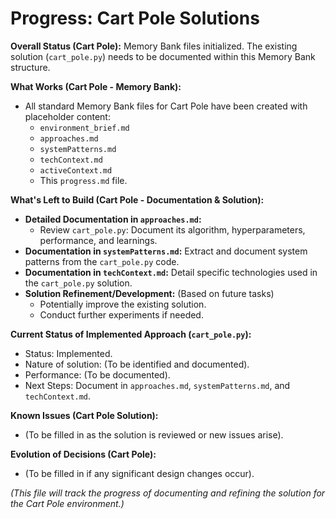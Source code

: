 # Progress: Cart Pole Solutions

**Overall Status (Cart Pole):** Memory Bank files initialized. The existing solution (`cart_pole.py`) needs to be documented within this Memory Bank structure.

**What Works (Cart Pole - Memory Bank):**
- All standard Memory Bank files for Cart Pole have been created with placeholder content:
    - `environment_brief.md`
    - `approaches.md`
    - `systemPatterns.md`
    - `techContext.md`
    - `activeContext.md`
    - This `progress.md` file.

**What's Left to Build (Cart Pole - Documentation & Solution):**
- **Detailed Documentation in `approaches.md`:**
    - Review `cart_pole.py`: Document its algorithm, hyperparameters, performance, and learnings.
- **Documentation in `systemPatterns.md`:** Extract and document system patterns from the `cart_pole.py` code.
- **Documentation in `techContext.md`:** Detail specific technologies used in the `cart_pole.py` solution.
- **Solution Refinement/Development:** (Based on future tasks)
    - Potentially improve the existing solution.
    - Conduct further experiments if needed.

**Current Status of Implemented Approach (`cart_pole.py`):**
- Status: Implemented.
- Nature of solution: (To be identified and documented).
- Performance: (To be documented).
- Next Steps: Document in `approaches.md`, `systemPatterns.md`, and `techContext.md`.

**Known Issues (Cart Pole Solution):**
- (To be filled in as the solution is reviewed or new issues arise).

**Evolution of Decisions (Cart Pole):**
- (To be filled in if any significant design changes occur).

*(This file will track the progress of documenting and refining the solution for the Cart Pole environment.)*
